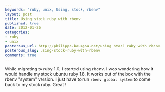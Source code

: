 ```yaml
---
keywords: "ruby, unix, Using, stock, rbenv"
layout: post
title: Using stock ruby with rbenv
published: true
date: 2012-01-26
categories:
- ruby
- unix
posterous_url: http://philippe.bourgau.net/using-stock-ruby-with-rbenv
posterous_slug: using-stock-ruby-with-rbenv
comments: true
---
```

While migrating to ruby 1.9, I started using rbenv. I was wondering how it would handle my stock ubuntu ruby 1.8. It works out of the box with the rbenv "system" version. I just have to run ```rbenv global system``` to come back to my stock ruby. Great !

